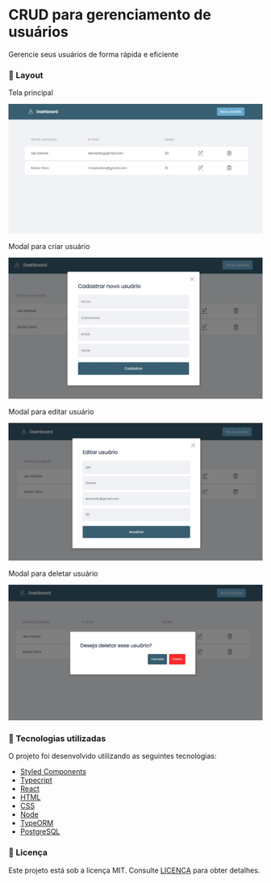 # CRUD para gerenciamento de usuários

<p>Gerencie seus usuários de forma rápida e eficiente</p>

### :art: Layout

<p>Tela principal</p>

<img src="./.github/dashboard.jpg" alt="Foto do projeto">

<p>Modal para criar usuário</p>

<img src="./.github/create-user.jpg" alt="Foto do projeto">

<p>Modal para editar usuário</p>

<img src="./.github/edit-user.jpg" alt="Foto do projeto">

<p>Modal para deletar usuário</p>

<img src="./.github/delete-user.jpg" alt="Foto do projeto">



### :rocket: Tecnologias utilizadas

O projeto foi desenvolvido utilizando as seguintes tecnologias:

- [Styled Components](https://styled-components.com/)
- [Typecript](https://www.typescriptlang.org/)
- [React](https://pt-br.reactjs.org/)
- [HTML](https://developer.mozilla.org/pt-BR/docs/Web/HTML)
- [CSS](https://developer.mozilla.org/pt-BR/docs/Web/CSS)
- [Node](https://nodejs.org/en/)
- [TypeORM](https://typeorm.io/)
- [PostgreSQL](https://www.postgresql.org/)

### :memo: Licença

Este projeto está sob a licença MIT. Consulte [LICENÇA](https://github.com/leosantosx/api-do-github/blob/master/LICENSE) para obter detalhes.

